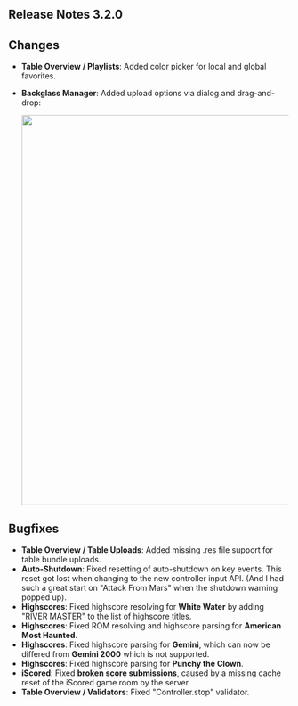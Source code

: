 ## Release Notes 3.2.0

## Changes

- **Table Overview / Playlists**: Added color picker for local and global favorites.
- **Backglass Manager**: Added upload options via dialog and drag-and-drop:

  <img src="https://raw.githubusercontent.com/syd711/vpin-studio/main/documentation/tables/backglass-manager-dnd.png" width="700" />


## Bugfixes

- **Table Overview / Table Uploads**: Added missing .res file support for table bundle uploads.
- **Auto-Shutdown**: Fixed resetting of auto-shutdown on key events. This reset got lost when changing to the new controller input API. (And I had such a great start on "Attack From Mars" when the shutdown warning popped up). 
- **Highscores**: Fixed highscore resolving for **White Water** by adding "RIVER MASTER" to the list of highscore titles.
- **Highscores**: Fixed ROM resolving and highscore parsing for **American Most Haunted**.
- **Highscores**: Fixed highscore parsing for **Gemini**, which can now be differed from **Gemini 2000** which is not supported.
- **Highscores**: Fixed highscore parsing for **Punchy the Clown**.
- **iScored**: Fixed **broken score submissions**, caused by a missing cache reset of the iScored game room by the server.
- **Table Overview / Validators**: Fixed "Controller.stop" validator.